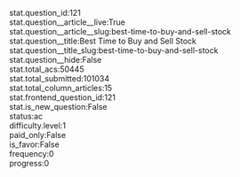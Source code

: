 stat.question_id:121  
stat.question__article__live:True  
stat.question__article__slug:best-time-to-buy-and-sell-stock  
stat.question__title:Best Time to Buy and Sell Stock  
stat.question__title_slug:best-time-to-buy-and-sell-stock  
stat.question__hide:False  
stat.total_acs:50445  
stat.total_submitted:101034  
stat.total_column_articles:15  
stat.frontend_question_id:121  
stat.is_new_question:False  
status:ac  
difficulty.level:1  
paid_only:False  
is_favor:False  
frequency:0  
progress:0  
